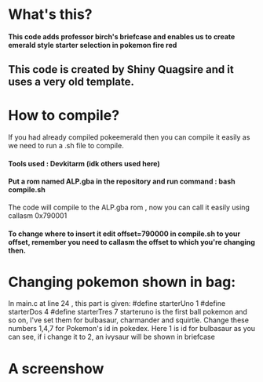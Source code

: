 # What's this?
#### This code adds professor birch's briefcase and enables us to create emerald style starter selection in pokemon fire red
## This code is created by Shiny Quagsire and it uses a very old template.
# How to compile?
If you had already compiled pokeemerald then you can compile it easily as we need to run a .sh file to compile.
#### Tools used : Devkitarm (idk others used here)
#### Put a rom named ALP.gba in the repository and run command : bash compile.sh
The code will compile to the ALP.gba rom , now you can call it easily using callasm 0x790001
#### To change where to insert it edit offset=790000 in compile.sh to your offset, remember you need to callasm the offset to which you're changing then.
# Changing pokemon shown in bag:
In main.c at line 24 , this part is given: 
#define starterUno 	1
#define starterDos 	4
#define starterTres	7
starteruno is the first ball pokemon and so on, I've set them for bulbasaur, charmander and squirtle. Change these numbers 1,4,7 for Pokemon's id in pokedex.
Here 1 is id for bulbasaur as you can see, if i change it to 2, an ivysaur will be shown in briefcase
# A screenshow

